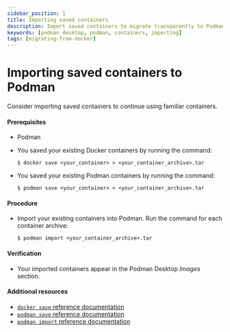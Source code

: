 ```yaml
---
sidebar_position: 1
title: Importing saved containers
description: Import saved containers to migrate transparently to Podman, and continue using familiar containers.
keywords: [podman desktop, podman, containers, importing]
tags: [migrating-from-docker]
---
```


# Importing saved containers to Podman

Consider importing saved containers to continue using familiar containers.

#### Prerequisites

* Podman
* You saved your existing Docker containers by running the command:

    ```shell-session
    $ docker save <your_container> > <your_container_archive>.tar
    ```
* You saved your existing Podman containers by running the command:

    ```shell-session
    $ podman save <your_container> > <your_container_archive>.tar
    ```

#### Procedure

* Import your existing containers into Podman.
  Run the command for each container archive:

     ```shell-session
     $ podman import <your_container_archive>.tar
     ```

#### Verification

* Your imported containers appear in the Podman Desktop *Images* section.

#### Additional resources

* [`docker save` reference documentation](https://docs.docker.com/engine/reference/commandline/save/)
* [`podman save` reference documentation](https://docs.podman.io/en/latest/markdown/podman-save.1.html)
* [`podman import` reference documentation](https://docs.podman.io/en/latest/markdown/podman-import.1.html)
